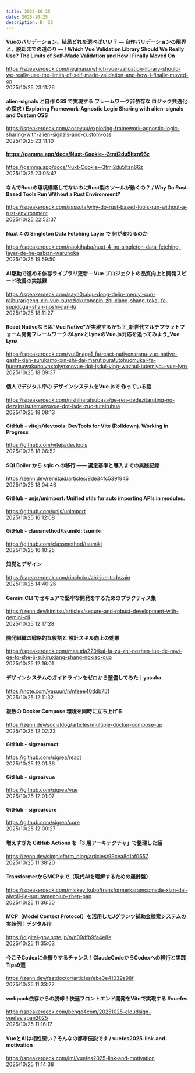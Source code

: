 ```yaml
---
title: 2025-10-25
date: 2025-10-25
description: B! 26
---
```


#### Vueのバリデーション、結局どれを選べばいい？ ― 自作バリデーションの限界と、脱却までの道のり ― / Which Vue Validation Library Should We Really Use? The Limits of Self-Made Validation and How I Finally Moved On
https://speakerdeck.com/neginasu/which-vue-validation-library-should-we-really-use-the-limits-of-self-made-validation-and-how-i-finally-moved-on<br>
2025/10/25 23:11:26<br>


#### alien-signals と自作 OSS で実現する フレームワーク非依存な ロジック共通化の探求 / Exploring Framework-Agnostic Logic Sharing with alien-signals and Custom OSS
https://speakerdeck.com/aoseyuu/exploring-framework-agnostic-logic-sharing-with-alien-signals-and-custom-oss<br>
2025/10/25 23:11:10<br>


#### https://gamma.app/docs/Nuxt-Cookie--3tmj2du5ltzn66z
https://gamma.app/docs/Nuxt-Cookie--3tmj2du5ltzn66z<br>
2025/10/25 23:05:47<br>


#### なんでRustの環境構築してないのにRust製のツールが動くの？ / Why Do Rust-Based Tools Run Without a Rust Environment?
https://speakerdeck.com/ssssota/why-do-rust-based-tools-run-without-a-rust-environment<br>
2025/10/25 22:52:37<br>


#### Nuxt 4 の Singleton Data Fetching Layer で 何が変わるのか
https://speakerdeck.com/naokihaba/nuxt-4-no-singleton-data-fetching-layer-de-he-gabian-warunoka<br>
2025/10/25 19:59:50<br>


#### AI駆動で進める依存ライブラリ更新 ─ Vue プロジェクトの品質向上と開発スピード改善の実践録
https://speakerdeck.com/sayn0/aiqu-dong-dejin-meruyi-cun-raiburarigeng-xin-vue-puroziekutonopin-zhi-xiang-shang-tokai-fa-supidogai-shan-noshi-jian-lu<br>
2025/10/25 18:11:27<br>


#### React Nativeならぬ"Vue Native"が実現するかも？_新世代マルチプラットフォーム開発フレームワークのLynxとLynxのVue.js対応を追ってみよう_Vue Lynx
https://speakerdeck.com/yut0naga1_fa/react-nativenaranu-vue-native-gashi-xian-surukamo-xin-shi-dai-marutipuratutohuomukai-fa-huremuwakunolynxtolynxnovue-dot-jsdui-ying-wozhui-tutemiyou-vue-lynx<br>
2025/10/25 18:09:37<br>


#### 個人でデジタル庁の デザインシステムをVue.jsで 作っている話
https://speakerdeck.com/nishiharatsubasa/ge-ren-dedezitaruting-no-dezainsisutemuwovue-dot-jsde-zuo-tuteiruhua<br>
2025/10/25 18:08:13<br>


#### GitHub - vitejs/devtools: DevTools for Vite (Rolldown). Working in Progress
https://github.com/vitejs/devtools<br>
2025/10/25 18:06:52<br>


#### SQLBoiler から sqlc への移行 —— 選定基準と導入までの実践記録
https://zenn.dev/remitaid/articles/9de34fc539f945<br>
2025/10/25 18:04:46<br>


#### GitHub - unjs/unimport: Unified utils for auto importing APIs in modules.
https://github.com/unjs/unimport<br>
2025/10/25 16:12:08<br>


#### GitHub - classmethod/tsumiki: tsumiki
https://github.com/classmethod/tsumiki<br>
2025/10/25 16:10:25<br>


#### 知覚とデザイン
https://speakerdeck.com/rinchoku/zhi-jue-todezain<br>
2025/10/25 14:40:26<br>


#### Gemini CLI でセキュアで堅牢な開発をするためのプラクティス集
https://zenn.dev/kimitsu/articles/secure-and-robust-development-with-gemini-cli<br>
2025/10/25 12:17:28<br>


#### 開発組織の戦略的な役割と 設計スキル向上の効果
https://speakerdeck.com/masuda220/kai-fa-zu-zhi-nozhan-lue-de-nayi-ge-to-she-ji-sukiruxiang-shang-noxiao-guo<br>
2025/10/25 12:16:01<br>


#### デザインシステムのガイドラインをゼロから整備してみた｜yasuka
https://note.com/yasuun/n/nfeee40ddb751<br>
2025/10/25 12:11:32<br>


#### 複数の Docker Compose 環境を同時に立ち上げる
https://zenn.dev/socialdog/articles/multiple-docker-compose-up<br>
2025/10/25 12:02:23<br>


#### GitHub - sigrea/react
https://github.com/sigrea/react<br>
2025/10/25 12:01:36<br>


#### GitHub - sigrea/vue
https://github.com/sigrea/vue<br>
2025/10/25 12:01:07<br>


#### GitHub - sigrea/core
https://github.com/sigrea/core<br>
2025/10/25 12:00:27<br>


#### 増えすぎた GitHub Actions を「3 層アーキテクチャ」で整理した話
https://zenn.dev/simpleform_blog/articles/99cea8c1af0657<br>
2025/10/25 11:38:20<br>


#### TransformerからMCPまで（現代AIを理解するための羅針盤）
https://speakerdeck.com/mickey_kubo/transformerkaramcpmade-xian-dai-aiwoli-jie-surutamenoluo-zhen-pan<br>
2025/10/25 11:36:50<br>


#### MCP（Model Context Protocol）を活用したJグランツ補助金検索システムの実装例｜デジタル庁
https://digital-gov.note.jp/n/n09dfb9fa4e8e<br>
2025/10/25 11:35:03<br>


#### 今こそCodexに全振りするチャンス！ClaudeCodeからCodexへの移行と実践Tips9選
https://zenn.dev/fastdoctor/articles/ebe3e41039a98f<br>
2025/10/25 11:33:27<br>


#### webpack依存からの脱却！快適フロントエンド開発をViteで実現する #vuefes
https://speakerdeck.com/bengo4com/20251025-cloudsign-vuefesjapan2025<br>
2025/10/25 11:16:17<br>


#### VueとAIは相性悪い？そんなの都市伝説です / vuefes2025-link-and-motivation
https://speakerdeck.com/lmi/vuefes2025-link-and-motivation<br>
2025/10/25 11:14:38<br>


